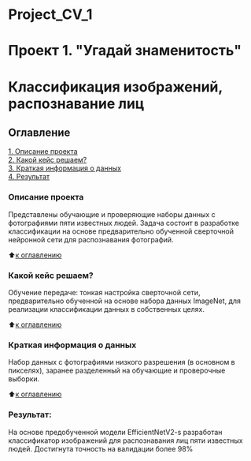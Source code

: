# Project_CV_1
# Проект 1. "Угадай знаменитость"

# Классификация изображений, распознавание лиц


## Оглавление  
[1. Описание проекта](.README.md#Описание-проекта)  
[2. Какой кейс решаем?](.README.md#Задачи)    
[3. Краткая информация о данных](.README.md#Результат)     
[4. Результат](.README.md#Результат)   


### Описание проекта  

Представлены обучающие и проверяющие наборы данных с фотографиями пяти известных людей. Задача состоит в разработке классификации на основе предварительно обученной сверточной нейронной сети для распознавания фотографий.

:arrow_up:[к оглавлению](_)


### Какой кейс решаем?  

Обучение передаче: тонкая настройка сверточной сети, предварительно обученной на основе набора данных ImageNet, для реализации классификации данных в собственных целях.

:arrow_up:[к оглавлению](.README.md#Оглавление)


### Краткая информация о данных

Набор данных с фотографиями низкого разрешения (в основном в пикселях), заранее разделенный на обучающие и проверочные выборки. 

:arrow_up:[к оглавлению](.README.md#Оглавление)


### Результат:  

На основе предобученной модели EfficientNetV2-s разработан классификатор изображений для распознавания лиц пяти известных людей. Достигнута точность на валидации более 98%
